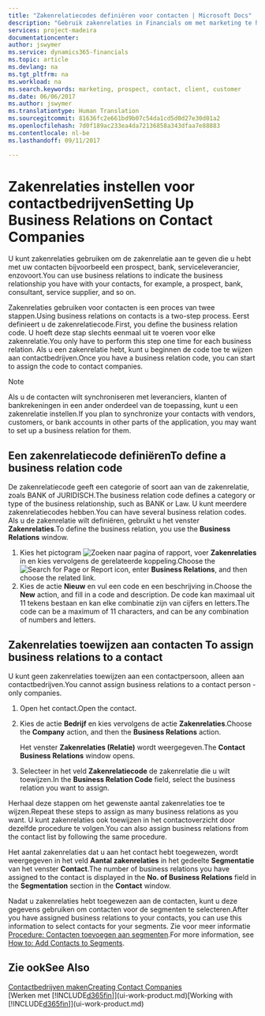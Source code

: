 ```yaml
---
title: "Zakenrelatiecodes definiëren voor contacten | Microsoft Docs"
description: "Gebruik zakenrelaties in Financials om met marketing te helpen en de zakenrelatie aan te geven die u hebt met uw prospects, cliënten, en klanten, bijvoorbeeld, een bank- of serviceleverancier."
services: project-madeira
documentationcenter: 
author: jswymer
ms.service: dynamics365-financials
ms.topic: article
ms.devlang: na
ms.tgt_pltfrm: na
ms.workload: na
ms.search.keywords: marketing, prospect, contact, client, customer
ms.date: 06/06/2017
ms.author: jswymer
ms.translationtype: Human Translation
ms.sourcegitcommit: 81636fc2e661bd9b07c54da1cd5d0d27e30d01a2
ms.openlocfilehash: 7d0f189ac233ea4da72136858a343dfaa7e88883
ms.contentlocale: nl-be
ms.lasthandoff: 09/11/2017

---
```

# <a name="setting-up-business-relations-on-contact-companies"></a><span data-ttu-id="ded82-103">Zakenrelaties instellen voor contactbedrijven</span><span class="sxs-lookup"><span data-stu-id="ded82-103">Setting Up Business Relations on Contact Companies</span></span>
<span data-ttu-id="ded82-104">U kunt zakenrelaties gebruiken om de zakenrelatie aan te geven die u hebt met uw contacten bijvoorbeeld een prospect, bank, serviceleverancier, enzovoort.</span><span class="sxs-lookup"><span data-stu-id="ded82-104">You can use business relations to indicate the business relationship you have with your contacts, for example, a prospect, bank, consultant, service supplier, and so on.</span></span>

<span data-ttu-id="ded82-105">Zakenrelaties gebruiken voor contacten is een proces van twee stappen.</span><span class="sxs-lookup"><span data-stu-id="ded82-105">Using business relations on contacts is a two-step process.</span></span> <span data-ttu-id="ded82-106">Eerst definieert u de zakenrelatiecode.</span><span class="sxs-lookup"><span data-stu-id="ded82-106">First, you define the business relation code.</span></span> <span data-ttu-id="ded82-107">U hoeft deze stap slechts eenmaal uit te voeren voor elke zakenrelatie.</span><span class="sxs-lookup"><span data-stu-id="ded82-107">You only have to perform this step one time for each business relation.</span></span> <span data-ttu-id="ded82-108">Als u een zakenrelatie hebt, kunt u beginnen de code toe te wijzen aan contactbedrijven.</span><span class="sxs-lookup"><span data-stu-id="ded82-108">Once you have a business relation code, you can start to assign the code to contact companies.</span></span>

> [!NOTE]  
>   <span data-ttu-id="ded82-109">Als u de contacten wilt synchroniseren met leveranciers, klanten of bankrekeningen in een ander onderdeel van de toepassing, kunt u een zakenrelatie instellen.</span><span class="sxs-lookup"><span data-stu-id="ded82-109">If you plan to synchronize your contacts with vendors, customers, or bank accounts in other parts of the application, you may want to set up a business relation for them.</span></span>

## <a name="to-define-a-business-relation-code"></a><span data-ttu-id="ded82-110">Een zakenrelatiecode definiëren</span><span class="sxs-lookup"><span data-stu-id="ded82-110">To define a business relation code</span></span>
<span data-ttu-id="ded82-111">De zakenrelatiecode geeft een categorie of soort aan van de zakenrelatie, zoals BANK of JURIDISCH.</span><span class="sxs-lookup"><span data-stu-id="ded82-111">The business relation code defines a category or type of the business relationship, such as BANK or Law.</span></span> <span data-ttu-id="ded82-112">U kunt meerdere zakenrelatiecodes hebben.</span><span class="sxs-lookup"><span data-stu-id="ded82-112">You can have several business relation codes.</span></span> <span data-ttu-id="ded82-113">Als u de zakenrelatie wilt definiëren, gebruikt u het venster **Zakenrelaties**.</span><span class="sxs-lookup"><span data-stu-id="ded82-113">To define the business relation, you use the **Business Relations** window.</span></span>

1. <span data-ttu-id="ded82-114">Kies het pictogram ![Zoeken naar pagina of rapport](media/ui-search/search_small.png "pictogram Zoeken naar pagina of rapport"), voer **Zakenrelaties** in en kies vervolgens de gerelateerde koppeling.</span><span class="sxs-lookup"><span data-stu-id="ded82-114">Choose the ![Search for Page or Report](media/ui-search/search_small.png "Search for Page or Report icon") icon, enter **Business Relations**, and then choose the related link.</span></span>
2. <span data-ttu-id="ded82-115">Kies de actie **Nieuw** en vul een code en een beschrijving in.</span><span class="sxs-lookup"><span data-stu-id="ded82-115">Choose the **New** action, and fill in a code and description.</span></span> <span data-ttu-id="ded82-116">De code kan maximaal uit 11 tekens bestaan en kan elke combinatie zijn van cijfers en letters.</span><span class="sxs-lookup"><span data-stu-id="ded82-116">The code can be a maximum of 11 characters, and can be any combination of numbers and letters.</span></span>

## <span data-ttu-id="ded82-117"><a name="AssignBusRelContact"></a> Zakenrelaties toewijzen aan contacten</span><span class="sxs-lookup"><span data-stu-id="ded82-117"><a name="AssignBusRelContact"></a> To assign business relations to a contact</span></span>
<span data-ttu-id="ded82-118">U kunt geen zakenrelaties toewijzen aan een contactpersoon, alleen aan contactbedrijven.</span><span class="sxs-lookup"><span data-stu-id="ded82-118">You cannot assign business relations to a contact person - only companies.</span></span>

1. <span data-ttu-id="ded82-119">Open het contact.</span><span class="sxs-lookup"><span data-stu-id="ded82-119">Open the contact.</span></span>
2. <span data-ttu-id="ded82-120">Kies de actie **Bedrijf** en kies vervolgens de actie **Zakenrelaties**.</span><span class="sxs-lookup"><span data-stu-id="ded82-120">Choose the **Company** action, and then the **Business Relations** action.</span></span>

    <span data-ttu-id="ded82-121">Het venster **Zakenrelaties (Relatie)** wordt weergegeven.</span><span class="sxs-lookup"><span data-stu-id="ded82-121">The **Contact Business Relations** window opens.</span></span>
3. <span data-ttu-id="ded82-122">Selecteer in het veld **Zakenrelatiecode** de zakenrelatie die u wilt toewijzen.</span><span class="sxs-lookup"><span data-stu-id="ded82-122">In the **Business Relation Code** field, select the business relation you want to assign.</span></span>

<span data-ttu-id="ded82-123">Herhaal deze stappen om het gewenste aantal zakenrelaties toe te wijzen.</span><span class="sxs-lookup"><span data-stu-id="ded82-123">Repeat these steps to assign as many business relations as you want.</span></span> <span data-ttu-id="ded82-124">U kunt zakenrelaties ook toewijzen in het contactoverzicht door dezelfde procedure te volgen.</span><span class="sxs-lookup"><span data-stu-id="ded82-124">You can also assign business relations from the contact list by following the same procedure.</span></span>

<span data-ttu-id="ded82-125">Het aantal zakenrelaties dat u aan het contact hebt toegewezen, wordt weergegeven in het veld **Aantal zakenrelaties** in het gedeelte **Segmentatie** van het venster **Contact**.</span><span class="sxs-lookup"><span data-stu-id="ded82-125">The number of business relations you have assigned to the contact is displayed in the **No. of Business Relations** field in the **Segmentation** section in the **Contact** window.</span></span>

<span data-ttu-id="ded82-126">Nadat u zakenrelaties hebt toegewezen aan de contacten, kunt u deze gegevens gebruiken om contacten voor de segmenten te selecteren.</span><span class="sxs-lookup"><span data-stu-id="ded82-126">After you have assigned business relations to your contacts, you can use this information to select contacts for your segments.</span></span> <span data-ttu-id="ded82-127">Zie voor meer informatie [Procedure: Contacten toevoegen aan segmenten](marketing-add-contact-segment.md).</span><span class="sxs-lookup"><span data-stu-id="ded82-127">For more information, see [How to: Add Contacts to Segments](marketing-add-contact-segment.md).</span></span>

## <a name="see-also"></a><span data-ttu-id="ded82-128">Zie ook</span><span class="sxs-lookup"><span data-stu-id="ded82-128">See Also</span></span>
[<span data-ttu-id="ded82-129">Contactbedrijven maken</span><span class="sxs-lookup"><span data-stu-id="ded82-129">Creating Contact Companies</span></span>](marketing-create-contact-companies.md)  
<span data-ttu-id="ded82-130">[Werken met [!INCLUDE[d365fin](includes/d365fin_md.md)]](ui-work-product.md)</span><span class="sxs-lookup"><span data-stu-id="ded82-130">[Working with [!INCLUDE[d365fin](includes/d365fin_md.md)]](ui-work-product.md)</span></span>

